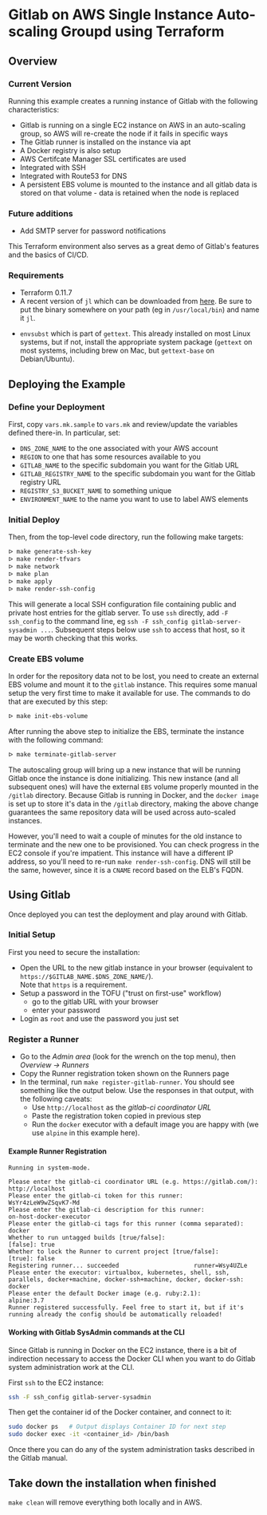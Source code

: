 # Gitlab on AWS Single Instance Auto-scaling Groupd using Terraform

## Overview

### Current Version
Running this example creates a running instance of Gitlab with the following characteristics:

* Gitlab is running on a single EC2 instance on AWS in an auto-scaling group, so AWS will re-create the node if it fails in specific ways
* The Gitlab runner is installed on the instance via apt
* A Docker registry is also setup
* AWS Certifcate Manager SSL certificates are used
* Integrated with SSH
* Integrated with Route53 for DNS
* A persistent EBS volume is mounted to the instance and all gitlab data is stored on that volume - data is retained when the node is replaced

### Future additions
* Add SMTP server for password notifications

This Terraform environment also serves as a great demo of Gitlab's features and the basics of CI/CD. 

### Requirements
- Terraform 0.11.7
- A recent version of `jl` which can be downloaded from [here](https://github.com/chrisdone/jl/releases). Be sure to put the binary somewhere on your path (eg in `/usr/local/bin`) and name it `jl`.
* `envsubst` which is part of `gettext`. This already installed on most Linux systems, but if not, install the appropriate system package (`gettext` on most systems, including brew on Mac, but `gettext-base` on Debian/Ubuntu).

## Deploying the Example

### Define your Deployment
First, copy `vars.mk.sample` to `vars.mk` and review/update the variables defined there-in. In particular, set:

* `DNS_ZONE_NAME` to the one associated with your AWS account
* `REGION` to one that has some resources available to you
* `GITLAB_NAME` to the specific subdomain you want for the Gitlab URL
* `GITLAB_REGISTRY_NAME` to the specific subdomain you want for the Gitlab registry URL
* `REGISTRY_S3_BUCKET_NAME` to something unique
* `ENVIRONMENT_NAME` to the name you want to use to label AWS elements

### Initial Deploy
Then, from the top-level code directory, run the following make targets:

```bash
ᐅ make generate-ssh-key
ᐅ make render-tfvars
ᐅ make network
ᐅ make plan
ᐅ make apply
ᐅ make render-ssh-config
```
This will generate a local SSH configuration file containing public and private host entries for the gitlab server. To use `ssh` directly, add `-F ssh_config` to the command line, eg `ssh -F ssh_config gitlab-server-sysadmin ...`. Subsequent steps below use `ssh` to access that host, so it may be worth checking that this works.

### Create EBS volume
In order for the repository data not to be lost, you need to create an external EBS volume and mount it to the `gitlab` instance. This requires some manual setup the very first time to make it available for use. The commands to do that are executed by this step:

```bash
ᐅ make init-ebs-volume
```

After running the above step to initialize the EBS, terminate the instance with the following command:

```bash
ᐅ make terminate-gitlab-server
```

The autoscaling group will bring up a new instance that will be running Gitlab once the instance is done initializing. This new instance (and all subsequent ones) will have the external `EBS`  volume properly mounted in the `/gitlab` directory. Because Gitlab is running in Docker, and the `docker image` is set up to store it's data in the `/gitlab` directory, making the above change guarantees the same repository data will be used across auto-scaled instances.

However, you'll need to wait a couple of minutes for the old instance to terminate and the new one to be provisioned. You can check progress in the EC2 console if you're impatient. This instance will have a different IP address, so you'll need to re-run `make render-ssh-config`. DNS will still be the same, however, since it is a `CNAME` record based on the ELB's FQDN.

## Using Gitlab
Once deployed you can test the deployment and play around with Gitlab.

### Initial Setup
First you need to secure the installation:
* Open the URL to the new gitlab instance in your browser
  (equivalent to `https://$GITLAB_NAME.$DNS_ZONE_NAME/`).  
  Note that `https` is a requirement.
* Setup a password in the TOFU ("trust on first-use" workflow)
    * go to the gitlab URL with your browser
    * enter your password
* Login as `root` and use the password you just set

### Register a Runner
* Go to the *Admin area* (look for the wrench on the top menu), then *Overview -> Runners*
* Copy the Runner registration token shown on the Runners page
* In the terminal, run `make register-gitlab-runner`. You should see something like the output below. Use the responses in that output, with the following caveats:
    * Use `http://localhost` as the _gitlab-ci coordinator URL_
    * Paste the registration token copied in previous step
    * Run the `docker` executor with a default image you are happy with (we use `alpine` in this example here).

#### Example Runner Registration
```
Running in system-mode.                            
                                                   
Please enter the gitlab-ci coordinator URL (e.g. https://gitlab.com/):
http://localhost
Please enter the gitlab-ci token for this runner:
WsYr4zLeW9wZSqvK7-Md
Please enter the gitlab-ci description for this runner:
on-host-docker-executor
Please enter the gitlab-ci tags for this runner (comma separated):
docker
Whether to run untagged builds [true/false]:
[false]: true
Whether to lock the Runner to current project [true/false]:
[true]: false
Registering runner... succeeded                     runner=Wsy4UZLe
Please enter the executor: virtualbox, kubernetes, shell, ssh, parallels, docker+machine, docker-ssh+machine, docker, docker-ssh:
docker
Please enter the default Docker image (e.g. ruby:2.1):
alpine:3.7
Runner registered successfully. Feel free to start it, but if it's running already the config should be automatically reloaded! 
```

#### Working with Gitlab SysAdmin commands at the CLI

Since Gitlab is running in Docker on the EC2 instance, there is a bit of indirection necessary to access the Docker CLI when you want to do Gitlab system administration work at the CLI.

First `ssh` to the EC2 instance:

```bash
ssh -F ssh_config gitlab-server-sysadmin
```

Then get the container id of the Docker container, and connect to it:

```bash
sudo docker ps   # Output displays Container ID for next step
sudo docker exec -it <container_id> /bin/bash
```
Once there you can do any of the system administration tasks described in the Gitlab manual.

## Take down the installation when finished

`make clean` will remove everything both locally and in AWS.
